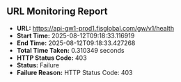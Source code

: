 ## URL Monitoring Report

- **URL:** https://api-gw1-prod1.fisglobal.com/gw/v1/health
- **Start Time:** 2025-08-12T09:18:33.116919
- **End Time:** 2025-08-12T09:18:33.427268
- **Total Time Taken:** 0.310349 seconds
- **HTTP Status Code:** 403
- **Status:** Failure
- **Failure Reason:** HTTP Status Code: 403
